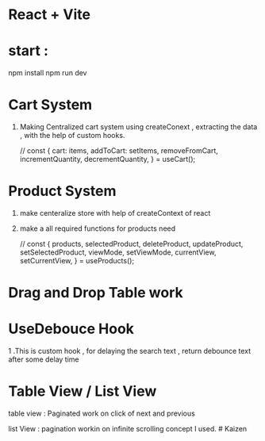 # React + Vite

# start :

npm install
npm run dev

# Cart System

1. Making Centralized cart system using createConext , extracting the data ,
   with the help of custom hooks.

   // const {
   cart: items,
   addToCart: setItems,
   removeFromCart,
   incrementQuantity,
   decrementQuantity,
   } = useCart();

# Product System

1. make centeralize store with help of createContext of react
2. make a all required functions for products need

   // const {
   products,
   selectedProduct,
   deleteProduct,
   updateProduct,
   setSelectedProduct,
   viewMode,
   setViewMode,
   currentView,
   setCurrentView,
   } = useProducts();

# Drag and Drop Table work

# UseDebouce Hook

1 .This is custom hook , for delaying the search text , return debounce text after some delay time

# Table View / List View

table view : Paginated work on click of next and previous

list View : pagination workin on infinite scrolling concept I used.
#   K a i z e n  
 